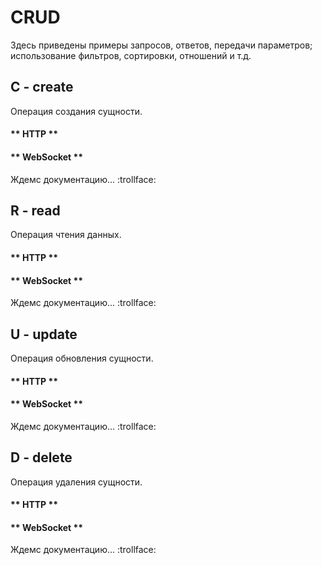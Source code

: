 # CRUD

Здесь приведены примеры запросов, ответов, передачи параметров; использование
фильтров, сортировки, отношений и т.д.

## C - create

Операция создания сущности.

<!-- tabs:start -->

#### ** HTTP **

[](http/create.md ':include')

#### ** WebSocket **

Ждемс документацию... :trollface:

<!-- tabs:end -->

## R - read

Операция чтения данных.

<!-- tabs:start -->

#### ** HTTP **

[](http/read.md ':include')

#### ** WebSocket **

Ждемс документацию... :trollface:

<!-- tabs:end -->

## U - update

Операция обновления сущности.

<!-- tabs:start -->

#### ** HTTP **

[](http/update.md ':include')

#### ** WebSocket **

Ждемс документацию... :trollface:

<!-- tabs:end -->

## D - delete

Операция удаления сущности.

<!-- tabs:start -->

#### ** HTTP **

[](http/delete.md ':include')

#### ** WebSocket **

Ждемс документацию... :trollface:

<!-- tabs:end -->

